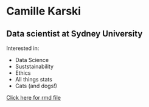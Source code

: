 # Camille Karski 

## Data scientist at Sydney University 

Interested in: 

* Data Science 
* Suststainability 
* Ethics
* All things stats 
* Cats (and dogs!) 


[Click here for rmd file](https://github.com/camille-alice/camille-alice.github.io/blob/main/git_test.Rmd) 

